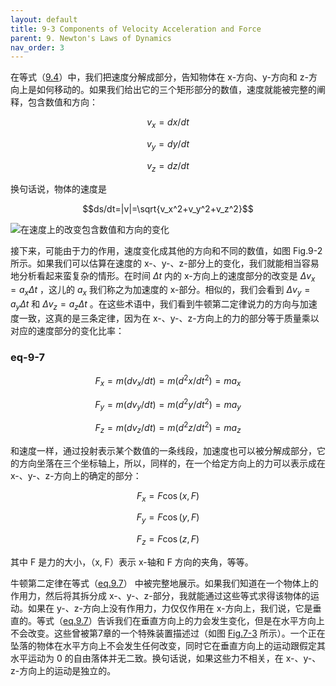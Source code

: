 ```yaml
---
layout: default
title: 9-3 Components of Velocity Acceleration and Force
parent: 9. Newton's Laws of Dynamics
nav_order: 3
---
```

在等式（[9.4]({{"/volume-1/9-newton's-laws-of-dynamics/9-2-speed-and-velocity.html#eq-9-4"|relative_url}})）中，我们把速度分解成部分，告知物体在 x-方向、y-方向和 z-方向上是如何移动的。如果我们给出它的三个矩形部分的数值，速度就能被完整的阐释，包含数值和方向：

$$v_x=dx/dt$$

$$v_y=dy/dt$$

$$v_z=dz/dt$$

换句话说，物体的速度是

$$ds/dt=|v|=\sqrt{v_x^2+v_y^2+v_z^2}$$

![在速度上的改变包含数值和方向的变化]({{"/assets/volume-1/fig-9-2.png"|relative_url}})

接下来，可能由于力的作用，速度变化成其他的方向和不同的数值，如图 Fig.9-2 所示。如果我们可以估算在速度的 x-、y-、z-部分上的变化，我们就能相当容易地分析看起来蛮复杂的情形。在时间 $\Delta{t}$ 内的 x-方向上的速度部分的改变是 $\Delta{v_x}=a_x\Delta{t}$ ，这儿的 $a_x$ 我们称之为加速度的 x-部分。相似的，我们会看到 $\Delta{v_y}=a_y\Delta{t}$ 和 $\Delta{v_z}=a_z\Delta{t}$ 。在这些术语中，我们看到牛顿第二定律说力的方向与加速度一致，这真的是三条定律，因为在 x-、y-、z-方向上的力的部分等于质量乘以对应的速度部分的变化比率：

### eq-9-7

$$F_x=m(dv_x/dt)=m(d^2x/dt^2)=ma_x$$

$$F_y=m(dv_y/dt)=m(d^2y/dt^2)=ma_y$$

$$F_z=m(dv_z/dt)=m(d^2z/dt^2)=ma_z$$

和速度一样，通过投射表示某个数值的一条线段，加速度也可以被分解成部分，它的方向坐落在三个坐标轴上，所以，同样的，在一个给定方向上的力可以表示成在 x-、y-、z-方向上的确定的部分：

$$F_x=F \cos(x, F)$$

$$F_y=F \cos(y, F)$$

$$F_z=F \cos(z, F)$$

其中 F 是力的大小，（x, F）表示 x-轴和 F 方向的夹角，等等。

牛顿第二定律在等式（[eq.9.7]({{"/volume-1/9-newton's-laws-of-dynamics/9-3-components-of-velocity-acceleration-and-force.html#eq-9-7"|relative_url}})） 中被完整地展示。如果我们知道在一个物体上的作用力，然后将其拆分成 x-、y-、z-部分，我就能通过这些等式求得该物体的运动。如果在 y-、z-方向上没有作用力，力仅仅作用在 x-方向上，我们说，它是垂直的。等式（[eq.9.7]({{"/volume-1/9-newton's-laws-of-dynamics/9-3-components-of-velocity-acceleration-and-force.html#eq-9-7"|relative_url}})）告诉我们在垂直方向上的力会发生变化，但是在水平方向上不会改变。这些曾被第7章的一个特殊装置描述过（如图 [Fig.7-3]({{"/volume-1/7-the-theory-of-gravitation/7-4-newton's-law-of-gravitation.html#fig-7-3"|relative_url}}) 所示）。一个正在坠落的物体在水平方向上不会发生任何改变，同时它在垂直方向上的运动跟假定其水平运动为 0 的自由落体并无二致。换句话说，如果这些力不相关，在 x-、y-、z-方向上的运动是独立的。
